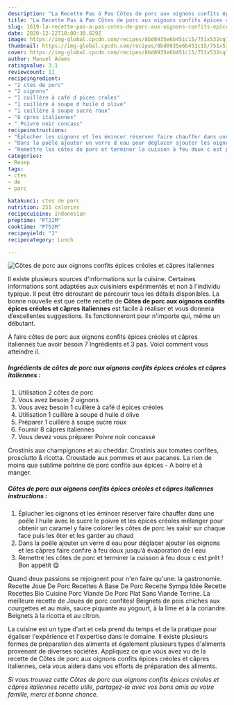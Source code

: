 ```yaml
---
description: "La Recette Pas à Pas Côtes de porc aux oignons confits épices créoles et câpres italiennes"
title: "La Recette Pas à Pas Côtes de porc aux oignons confits épices créoles et câpres italiennes"
slug: 1619-la-recette-pas-a-pas-cotes-de-porc-aux-oignons-confits-epices-creoles-et-capres-italiennes
date: 2020-12-22T10:00:30.829Z
image: https://img-global.cpcdn.com/recipes/8bd0935e6b451c15/751x532cq70/cotes-de-porc-aux-oignons-confits-epices-creoles-et-capres-italiennes-photo-principale-de-la-recette.jpg
thumbnail: https://img-global.cpcdn.com/recipes/8bd0935e6b451c15/751x532cq70/cotes-de-porc-aux-oignons-confits-epices-creoles-et-capres-italiennes-photo-principale-de-la-recette.jpg
cover: https://img-global.cpcdn.com/recipes/8bd0935e6b451c15/751x532cq70/cotes-de-porc-aux-oignons-confits-epices-creoles-et-capres-italiennes-photo-principale-de-la-recette.jpg
author: Manuel Adams
ratingvalue: 3.1
reviewcount: 11
recipeingredient:
- "2 ctes de porc"
- "2 oignons"
- "1 cuillère à café d pices croles"
- "1 cuillère à soupe d huile d olive"
- "1 cuillère à soupe sucre roux"
- "8 cpres italiennes"
- " Poivre noir concass"
recipeinstructions:
- "Éplucher les oignons et les émincer réserver faire chauffer dans une poêle l huile avec le sucre le poivre et les épices créoles mélanger pour obtenir un caramel y faire colorer les côtes de porc les saisir sur chaque face puis les ôter et les garder au chaud"
- "Dans la poêle ajouter un verre d eau pour déglacer ajouter les oignons et les câpres faire confire à feu doux jusqu’à évaporation de l eau"
- "Remettre les côtes de porc et terminer la cuisson à feu doux c est prêt ! Bon appétit 😋"
categories:
- Resep
tags:
- ctes
- de
- porc

katakunci: ctes de porc 
nutrition: 251 calories
recipecuisine: Indonesian
preptime: "PT22M"
cooktime: "PT52M"
recipeyield: "1"
recipecategory: Lunch

---
```



![Côtes de porc aux oignons confits épices créoles et câpres italiennes](https://img-global.cpcdn.com/recipes/8bd0935e6b451c15/751x532cq70/cotes-de-porc-aux-oignons-confits-epices-creoles-et-capres-italiennes-photo-principale-de-la-recette.jpg)

Il existe plusieurs sources d'informations sur la cuisine. Certaines informations sont adaptées aux cuisiniers expérimentés et non à l'individu typique. Il peut être déroutant de parcourir tous les détails disponibles. La bonne nouvelle est que cette recette de <strong> Côtes de porc aux oignons confits épices créoles et câpres italiennes </strong> est facile à réaliser et vous donnera d’excellentes suggestions. Ils fonctionneront pour n'importe qui, même un débutant.

<!--inarticleads1-->

À faire côtes de porc aux oignons confits épices créoles et câpres italiennes tue avoir besoin 7 Ingrédients et 3 pas. Voici comment vous atteindre il.

##### Ingrédients de côtes de porc aux oignons confits épices créoles et câpres italiennes :

1. Utilisation 2 côtes de porc
1. Vous avez besoin 2 oignons
1. Vous avez besoin 1 cuillère à café d épices créoles
1. Utilisation 1 cuillère à soupe d huile d olive
1. Préparer 1 cuillère à soupe sucre roux
1. Fournir 8 câpres italiennes
1. Vous devez vous préparer  Poivre noir concassé


Crostinis aux champignons et au cheddar. Crostinis aux tomates confites, prosciutto &amp; ricotta. Croustade aux pommes et aux pacanes. La rien de moins que sublime poitrine de porc confite aux épices - A boire et à manger. 

<!--inarticleads2-->

##### Côtes de porc aux oignons confits épices créoles et câpres italiennes instructions :

1. Éplucher les oignons et les émincer réserver faire chauffer dans une poêle l huile avec le sucre le poivre et les épices créoles mélanger pour obtenir un caramel y faire colorer les côtes de porc les saisir sur chaque face puis les ôter et les garder au chaud
1. Dans la poêle ajouter un verre d eau pour déglacer ajouter les oignons et les câpres faire confire à feu doux jusqu’à évaporation de l eau
1. Remettre les côtes de porc et terminer la cuisson à feu doux c est prêt ! Bon appétit 😋


Quand deux passions se rejoignent pour n&#39;en faire qu&#39;une: la gastronomie. Recette Joue De Porc Recettes À Base De Porc Recette Sympa Idée Recette Recettes Bio Cuisine Porc Viande De Porc Plat Sans Viande Terrine. La meilleure recette de Joues de porc confites! Beignets de pois chiches aux courgettes et au maïs, sauce piquante au yogourt, à la lime et à la coriandre. Beignets à la ricotta et au citron. 

<!--inarticleads1-->

<p>
La cuisine est un type d'art et cela prend du temps et de la pratique pour égaliser l'expérience et l'expertise dans le domaine. Il existe plusieurs formes de préparation des aliments et également plusieurs types d'aliments provenant de diverses sociétés. Appliquez ce que vous avez vu de la recette de Côtes de porc aux oignons confits épices créoles et câpres italiennes, cela vous aidera dans vos efforts de préparation des aliments.
</p>

<p>
<i>Si vous trouvez cette Côtes de porc aux oignons confits épices créoles et câpres italiennes recette utile, partagez-la avec vos bons amis ou votre famille, merci et bonne chance.</i>
</p>
